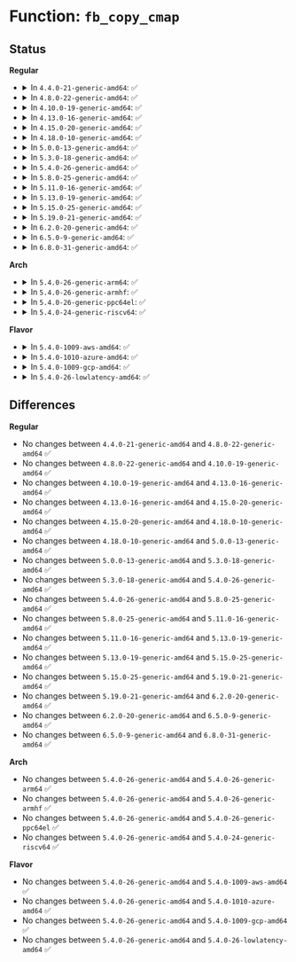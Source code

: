 # Function: <code>fb_copy_cmap</code>

## Status
<b>Regular</b>
<ul>
<li>
<details>
<summary>In <code>4.4.0-21-generic-amd64</code>: ✅</summary>

```c
int fb_copy_cmap(const struct fb_cmap * from, struct fb_cmap * to)
```

```json
{
  "name": "fb_copy_cmap",
  "collision_type": "Unique Global",
  "inline_type": "No",
  "funcs": [
    {
      "addr": 18446744071583500768,
      "name": "fb_copy_cmap",
      "external": true,
      "loc": "drivers/video/fbdev/core/fbcmap.c:164",
      "file": "drivers/video/fbdev/core/fbcmap.c",
      "inline": "seen, unknown",
      "caller_inline": [],
      "caller_func": [
        "drivers/video/console/fbcon.c:fbcon_set_palette",
        "drivers/video/fbdev/core/fbcmap.c:fb_set_cmap",
        "drivers/video/fbdev/core/fbcmap.c:fb_alloc_cmap_gfp"
      ]
    }
  ],
  "symbols": [
    {
      "addr": 18446744071583500768,
      "name": "fb_copy_cmap",
      "section": ".text",
      "bind": "STB_GLOBAL",
      "size": 233
    }
  ]
}
```
</details>
</li>
<li>
<details>
<summary>In <code>4.8.0-22-generic-amd64</code>: ✅</summary>

```c
int fb_copy_cmap(const struct fb_cmap * from, struct fb_cmap * to)
```

```json
{
  "name": "fb_copy_cmap",
  "collision_type": "Unique Global",
  "inline_type": "No",
  "funcs": [
    {
      "addr": 18446744071583821120,
      "name": "fb_copy_cmap",
      "external": true,
      "loc": "drivers/video/fbdev/core/fbcmap.c:164",
      "file": "drivers/video/fbdev/core/fbcmap.c",
      "inline": "seen, unknown",
      "caller_inline": [],
      "caller_func": [
        "drivers/video/console/fbcon.c:fbcon_set_palette",
        "drivers/video/fbdev/core/fbcmap.c:fb_set_cmap",
        "drivers/video/fbdev/core/fbcmap.c:fb_alloc_cmap_gfp"
      ]
    }
  ],
  "symbols": [
    {
      "addr": 18446744071583821120,
      "name": "fb_copy_cmap",
      "section": ".text",
      "bind": "STB_GLOBAL",
      "size": 227
    }
  ]
}
```
</details>
</li>
<li>
<details>
<summary>In <code>4.10.0-19-generic-amd64</code>: ✅</summary>

```c
int fb_copy_cmap(const struct fb_cmap * from, struct fb_cmap * to)
```

```json
{
  "name": "fb_copy_cmap",
  "collision_type": "Unique Global",
  "inline_type": "No",
  "funcs": [
    {
      "addr": 18446744071583960384,
      "name": "fb_copy_cmap",
      "external": true,
      "loc": "drivers/video/fbdev/core/fbcmap.c:164",
      "file": "drivers/video/fbdev/core/fbcmap.c",
      "inline": "seen, unknown",
      "caller_inline": [],
      "caller_func": [
        "drivers/video/console/fbcon.c:fbcon_set_palette",
        "drivers/video/fbdev/core/fbcmap.c:fb_set_cmap",
        "drivers/video/fbdev/core/fbcmap.c:fb_alloc_cmap_gfp"
      ]
    }
  ],
  "symbols": [
    {
      "addr": 18446744071583960384,
      "name": "fb_copy_cmap",
      "section": ".text",
      "bind": "STB_GLOBAL",
      "size": 227
    }
  ]
}
```
</details>
</li>
<li>
<details>
<summary>In <code>4.13.0-16-generic-amd64</code>: ✅</summary>

```c
int fb_copy_cmap(const struct fb_cmap * from, struct fb_cmap * to)
```

```json
{
  "name": "fb_copy_cmap",
  "collision_type": "Unique Global",
  "inline_type": "No",
  "funcs": [
    {
      "addr": 18446744071584008736,
      "name": "fb_copy_cmap",
      "external": true,
      "loc": "drivers/video/fbdev/core/fbcmap.c:164",
      "file": "drivers/video/fbdev/core/fbcmap.c",
      "inline": "seen, unknown",
      "caller_inline": [],
      "caller_func": [
        "drivers/video/console/fbcon.c:fbcon_set_palette",
        "drivers/video/fbdev/core/fbcmap.c:fb_set_cmap",
        "drivers/video/fbdev/core/fbcmap.c:fb_alloc_cmap_gfp",
        "drivers/video/fbdev/core/fbcmap.c:fb_alloc_cmap_gfp"
      ]
    }
  ],
  "symbols": [
    {
      "addr": 18446744071584008736,
      "name": "fb_copy_cmap",
      "section": ".text",
      "bind": "STB_GLOBAL",
      "size": 231
    }
  ]
}
```
</details>
</li>
<li>
<details>
<summary>In <code>4.15.0-20-generic-amd64</code>: ✅</summary>

```c
int fb_copy_cmap(const struct fb_cmap * from, struct fb_cmap * to)
```

```json
{
  "name": "fb_copy_cmap",
  "collision_type": "Unique Global",
  "inline_type": "No",
  "funcs": [
    {
      "addr": 18446744071584224672,
      "name": "fb_copy_cmap",
      "external": true,
      "loc": "drivers/video/fbdev/core/fbcmap.c:164",
      "file": "drivers/video/fbdev/core/fbcmap.c",
      "inline": "seen, unknown",
      "caller_inline": [],
      "caller_func": [
        "drivers/video/fbdev/core/fbcmap.c:fb_set_cmap",
        "drivers/video/fbdev/core/fbcmap.c:fb_alloc_cmap_gfp",
        "drivers/video/fbdev/core/fbcmap.c:fb_alloc_cmap_gfp",
        "drivers/video/fbdev/core/fbcon.c:fbcon_set_palette"
      ]
    }
  ],
  "symbols": [
    {
      "addr": 18446744071584224672,
      "name": "fb_copy_cmap",
      "section": ".text",
      "bind": "STB_GLOBAL",
      "size": 231
    }
  ]
}
```
</details>
</li>
<li>
<details>
<summary>In <code>4.18.0-10-generic-amd64</code>: ✅</summary>

```c
int fb_copy_cmap(const struct fb_cmap * from, struct fb_cmap * to)
```

```json
{
  "name": "fb_copy_cmap",
  "collision_type": "Unique Global",
  "inline_type": "No",
  "funcs": [
    {
      "addr": 18446744071584445008,
      "name": "fb_copy_cmap",
      "external": true,
      "loc": "drivers/video/fbdev/core/fbcmap.c:164",
      "file": "drivers/video/fbdev/core/fbcmap.c",
      "inline": "seen, unknown",
      "caller_inline": [],
      "caller_func": [
        "drivers/video/fbdev/core/fbcmap.c:fb_set_cmap",
        "drivers/video/fbdev/core/fbcmap.c:fb_alloc_cmap_gfp",
        "drivers/video/fbdev/core/fbcon.c:fbcon_set_palette"
      ]
    }
  ],
  "symbols": [
    {
      "addr": 18446744071584445008,
      "name": "fb_copy_cmap",
      "section": ".text",
      "bind": "STB_GLOBAL",
      "size": 231
    }
  ]
}
```
</details>
</li>
<li>
<details>
<summary>In <code>5.0.0-13-generic-amd64</code>: ✅</summary>

```c
int fb_copy_cmap(const struct fb_cmap * from, struct fb_cmap * to)
```

```json
{
  "name": "fb_copy_cmap",
  "collision_type": "Unique Global",
  "inline_type": "No",
  "funcs": [
    {
      "addr": 18446744071584541664,
      "name": "fb_copy_cmap",
      "external": true,
      "loc": "drivers/video/fbdev/core/fbcmap.c:164",
      "file": "drivers/video/fbdev/core/fbcmap.c",
      "inline": "seen, unknown",
      "caller_inline": [],
      "caller_func": [
        "drivers/video/fbdev/core/fbcmap.c:fb_set_cmap",
        "drivers/video/fbdev/core/fbcmap.c:fb_alloc_cmap_gfp",
        "drivers/video/fbdev/core/fbcon.c:fbcon_set_palette"
      ]
    }
  ],
  "symbols": [
    {
      "addr": 18446744071584541664,
      "name": "fb_copy_cmap",
      "section": ".text",
      "bind": "STB_GLOBAL",
      "size": 231
    }
  ]
}
```
</details>
</li>
<li>
<details>
<summary>In <code>5.3.0-18-generic-amd64</code>: ✅</summary>

```c
int fb_copy_cmap(const struct fb_cmap * from, struct fb_cmap * to)
```

```json
{
  "name": "fb_copy_cmap",
  "collision_type": "Unique Global",
  "inline_type": "No",
  "funcs": [
    {
      "addr": 18446744071584739568,
      "name": "fb_copy_cmap",
      "external": true,
      "loc": "drivers/video/fbdev/core/fbcmap.c:166",
      "file": "drivers/video/fbdev/core/fbcmap.c",
      "inline": "seen, unknown",
      "caller_inline": [],
      "caller_func": [
        "drivers/video/fbdev/core/fbcmap.c:fb_set_cmap",
        "drivers/video/fbdev/core/fbcmap.c:fb_alloc_cmap_gfp",
        "drivers/video/fbdev/core/fbcon.c:fbcon_set_palette"
      ]
    }
  ],
  "symbols": [
    {
      "addr": 18446744071584739568,
      "name": "fb_copy_cmap",
      "section": ".text",
      "bind": "STB_GLOBAL",
      "size": 235
    }
  ]
}
```
</details>
</li>
<li>
<details>
<summary>In <code>5.4.0-26-generic-amd64</code>: ✅</summary>

```c
int fb_copy_cmap(const struct fb_cmap * from, struct fb_cmap * to)
```

```json
{
  "name": "fb_copy_cmap",
  "collision_type": "Unique Global",
  "inline_type": "No",
  "funcs": [
    {
      "addr": 18446744071584874368,
      "name": "fb_copy_cmap",
      "external": true,
      "loc": "drivers/video/fbdev/core/fbcmap.c:166",
      "file": "drivers/video/fbdev/core/fbcmap.c",
      "inline": "seen, unknown",
      "caller_inline": [],
      "caller_func": [
        "drivers/video/fbdev/core/fbcmap.c:fb_set_cmap",
        "drivers/video/fbdev/core/fbcmap.c:fb_alloc_cmap_gfp",
        "drivers/video/fbdev/core/fbcon.c:fbcon_set_palette"
      ]
    }
  ],
  "symbols": [
    {
      "addr": 18446744071584874368,
      "name": "fb_copy_cmap",
      "section": ".text",
      "bind": "STB_GLOBAL",
      "size": 235
    }
  ]
}
```
</details>
</li>
<li>
<details>
<summary>In <code>5.8.0-25-generic-amd64</code>: ✅</summary>

```c
int fb_copy_cmap(const struct fb_cmap * from, struct fb_cmap * to)
```

```json
{
  "name": "fb_copy_cmap",
  "collision_type": "Unique Global",
  "inline_type": "No",
  "funcs": [
    {
      "addr": 18446744071585571216,
      "name": "fb_copy_cmap",
      "external": true,
      "loc": "drivers/video/fbdev/core/fbcmap.c:166",
      "file": "drivers/video/fbdev/core/fbcmap.c",
      "inline": "seen, unknown",
      "caller_inline": [],
      "caller_func": [
        "drivers/video/fbdev/core/fbcmap.c:fb_set_cmap",
        "drivers/video/fbdev/core/fbcmap.c:fb_alloc_cmap_gfp",
        "drivers/video/fbdev/core/fbcon.c:fbcon_set_palette"
      ]
    }
  ],
  "symbols": [
    {
      "addr": 18446744071585571216,
      "name": "fb_copy_cmap",
      "section": ".text",
      "bind": "STB_GLOBAL",
      "size": 226
    }
  ]
}
```
</details>
</li>
<li>
<details>
<summary>In <code>5.11.0-16-generic-amd64</code>: ✅</summary>

```c
int fb_copy_cmap(const struct fb_cmap * from, struct fb_cmap * to)
```

```json
{
  "name": "fb_copy_cmap",
  "collision_type": "Unique Global",
  "inline_type": "No",
  "funcs": [
    {
      "addr": 18446744071585704704,
      "name": "fb_copy_cmap",
      "external": true,
      "loc": "drivers/video/fbdev/core/fbcmap.c:166",
      "file": "drivers/video/fbdev/core/fbcmap.c",
      "inline": "seen, unknown",
      "caller_inline": [],
      "caller_func": [
        "drivers/video/fbdev/core/fbcmap.c:fb_set_cmap",
        "drivers/video/fbdev/core/fbcmap.c:fb_alloc_cmap_gfp",
        "drivers/video/fbdev/core/fbcon.c:fbcon_set_palette"
      ]
    }
  ],
  "symbols": [
    {
      "addr": 18446744071585704704,
      "name": "fb_copy_cmap",
      "section": ".text",
      "bind": "STB_GLOBAL",
      "size": 226
    }
  ]
}
```
</details>
</li>
<li>
<details>
<summary>In <code>5.13.0-19-generic-amd64</code>: ✅</summary>

```c
int fb_copy_cmap(const struct fb_cmap * from, struct fb_cmap * to)
```

```json
{
  "name": "fb_copy_cmap",
  "collision_type": "Unique Global",
  "inline_type": "No",
  "funcs": [
    {
      "addr": 18446744071585585152,
      "name": "fb_copy_cmap",
      "external": true,
      "loc": "drivers/video/fbdev/core/fbcmap.c:166",
      "file": "drivers/video/fbdev/core/fbcmap.c",
      "inline": "seen, unknown",
      "caller_inline": [],
      "caller_func": [
        "drivers/video/fbdev/core/fbcmap.c:fb_set_cmap",
        "drivers/video/fbdev/core/fbcmap.c:fb_alloc_cmap_gfp",
        "drivers/video/fbdev/core/fbcon.c:fbcon_set_palette"
      ]
    }
  ],
  "symbols": [
    {
      "addr": 18446744071585585152,
      "name": "fb_copy_cmap",
      "section": ".text",
      "bind": "STB_GLOBAL",
      "size": 223
    }
  ]
}
```
</details>
</li>
<li>
<details>
<summary>In <code>5.15.0-25-generic-amd64</code>: ✅</summary>

```c
int fb_copy_cmap(const struct fb_cmap * from, struct fb_cmap * to)
```

```json
{
  "name": "fb_copy_cmap",
  "collision_type": "Unique Global",
  "inline_type": "No",
  "funcs": [
    {
      "addr": 18446744071586059984,
      "name": "fb_copy_cmap",
      "external": true,
      "loc": "drivers/video/fbdev/core/fbcmap.c:166",
      "file": "drivers/video/fbdev/core/fbcmap.c",
      "inline": "seen, unknown",
      "caller_inline": [],
      "caller_func": [
        "drivers/video/fbdev/core/fbcmap.c:fb_set_cmap",
        "drivers/video/fbdev/core/fbcmap.c:fb_alloc_cmap_gfp",
        "drivers/video/fbdev/core/fbcon.c:fbcon_set_palette"
      ]
    }
  ],
  "symbols": [
    {
      "addr": 18446744071586059984,
      "name": "fb_copy_cmap",
      "section": ".text",
      "bind": "STB_GLOBAL",
      "size": 223
    }
  ]
}
```
</details>
</li>
<li>
<details>
<summary>In <code>5.19.0-21-generic-amd64</code>: ✅</summary>

```c
int fb_copy_cmap(const struct fb_cmap * from, struct fb_cmap * to)
```

```json
{
  "name": "fb_copy_cmap",
  "collision_type": "Unique Global",
  "inline_type": "No",
  "funcs": [
    {
      "addr": 18446744071587281072,
      "name": "fb_copy_cmap",
      "external": true,
      "loc": "drivers/video/fbdev/core/fbcmap.c:166",
      "file": "drivers/video/fbdev/core/fbcmap.c",
      "inline": "seen, unknown",
      "caller_inline": [],
      "caller_func": [
        "drivers/video/fbdev/core/fbcmap.c:fb_set_cmap",
        "drivers/video/fbdev/core/fbcmap.c:fb_alloc_cmap_gfp",
        "drivers/video/fbdev/core/fbcon.c:fbcon_set_palette"
      ]
    }
  ],
  "symbols": [
    {
      "addr": 18446744071587281072,
      "name": "fb_copy_cmap",
      "section": ".text",
      "bind": "STB_GLOBAL",
      "size": 228
    }
  ]
}
```
</details>
</li>
<li>
<details>
<summary>In <code>6.2.0-20-generic-amd64</code>: ✅</summary>

```c
int fb_copy_cmap(const struct fb_cmap * from, struct fb_cmap * to)
```

```json
{
  "name": "fb_copy_cmap",
  "collision_type": "Unique Global",
  "inline_type": "No",
  "funcs": [
    {
      "addr": 18446744071588520416,
      "name": "fb_copy_cmap",
      "external": true,
      "loc": "drivers/video/fbdev/core/fbcmap.c:166",
      "file": "drivers/video/fbdev/core/fbcmap.c",
      "inline": "seen, unknown",
      "caller_inline": [],
      "caller_func": [
        "drivers/video/fbdev/core/fbcmap.c:fb_set_cmap",
        "drivers/video/fbdev/core/fbcmap.c:fb_alloc_cmap_gfp",
        "drivers/video/fbdev/core/fbcon.c:fbcon_set_palette"
      ]
    }
  ],
  "symbols": [
    {
      "addr": 18446744071588520416,
      "name": "fb_copy_cmap",
      "section": ".text",
      "bind": "STB_GLOBAL",
      "size": 228
    }
  ]
}
```
</details>
</li>
<li>
<details>
<summary>In <code>6.5.0-9-generic-amd64</code>: ✅</summary>

```c
int fb_copy_cmap(const struct fb_cmap * from, struct fb_cmap * to)
```

```json
{
  "name": "fb_copy_cmap",
  "collision_type": "Unique Global",
  "inline_type": "No",
  "funcs": [
    {
      "addr": 18446744071588798992,
      "name": "fb_copy_cmap",
      "external": true,
      "loc": "drivers/video/fbdev/core/fbcmap.c:166",
      "file": "drivers/video/fbdev/core/fbcmap.c",
      "inline": "seen, unknown",
      "caller_inline": [],
      "caller_func": [
        "drivers/video/fbdev/core/fbcmap.c:fb_set_cmap",
        "drivers/video/fbdev/core/fbcmap.c:fb_alloc_cmap_gfp",
        "drivers/video/fbdev/core/fbcon.c:fbcon_set_palette"
      ]
    }
  ],
  "symbols": [
    {
      "addr": 18446744071588798992,
      "name": "fb_copy_cmap",
      "section": ".text",
      "bind": "STB_GLOBAL",
      "size": 228
    }
  ]
}
```
</details>
</li>
<li>
<details>
<summary>In <code>6.8.0-31-generic-amd64</code>: ✅</summary>

```c
int fb_copy_cmap(const struct fb_cmap * from, struct fb_cmap * to)
```

```json
{
  "name": "fb_copy_cmap",
  "collision_type": "Unique Global",
  "inline_type": "No",
  "funcs": [
    {
      "addr": 18446744071589088224,
      "name": "fb_copy_cmap",
      "external": true,
      "loc": "drivers/video/fbdev/core/fbcmap.c:166",
      "file": "drivers/video/fbdev/core/fbcmap.c",
      "inline": "seen, unknown",
      "caller_inline": [],
      "caller_func": [
        "drivers/video/fbdev/core/fbcmap.c:fb_set_cmap",
        "drivers/video/fbdev/core/fbcmap.c:fb_alloc_cmap_gfp",
        "drivers/video/fbdev/core/fbcon.c:fbcon_set_palette"
      ]
    }
  ],
  "symbols": [
    {
      "addr": 18446744071589088224,
      "name": "fb_copy_cmap",
      "section": ".text",
      "bind": "STB_GLOBAL",
      "size": 228
    }
  ]
}
```
</details>
</li>
</ul>
<b>Arch</b>
<ul>
<li>
<details>
<summary>In <code>5.4.0-26-generic-arm64</code>: ✅</summary>

```c
int fb_copy_cmap(const struct fb_cmap * from, struct fb_cmap * to)
```

```json
{
  "name": "fb_copy_cmap",
  "collision_type": "Unique Global",
  "inline_type": "No",
  "funcs": [
    {
      "addr": 18446603336497269128,
      "name": "fb_copy_cmap",
      "external": true,
      "loc": "drivers/video/fbdev/core/fbcmap.c:166",
      "file": "drivers/video/fbdev/core/fbcmap.c",
      "inline": "seen, unknown",
      "caller_inline": [],
      "caller_func": [
        "drivers/video/fbdev/core/fbcmap.c:fb_set_cmap",
        "drivers/video/fbdev/core/fbcmap.c:fb_alloc_cmap_gfp",
        "drivers/video/fbdev/core/fbcon.c:fbcon_set_palette"
      ]
    }
  ],
  "symbols": [
    {
      "addr": 18446603336497269128,
      "name": "fb_copy_cmap",
      "section": ".text",
      "bind": "STB_GLOBAL",
      "size": 268
    }
  ]
}
```
</details>
</li>
<li>
<details>
<summary>In <code>5.4.0-26-generic-armhf</code>: ✅</summary>

```c
int fb_copy_cmap(const struct fb_cmap * from, struct fb_cmap * to)
```

```json
{
  "name": "fb_copy_cmap",
  "collision_type": "Unique Global",
  "inline_type": "No",
  "funcs": [
    {
      "addr": 3230447012,
      "name": "fb_copy_cmap",
      "external": true,
      "loc": "drivers/video/fbdev/core/fbcmap.c:166",
      "file": "drivers/video/fbdev/core/fbcmap.c",
      "inline": "seen, unknown",
      "caller_inline": [],
      "caller_func": [
        "drivers/video/fbdev/core/fbcmap.c:fb_set_cmap",
        "drivers/video/fbdev/core/fbcmap.c:fb_alloc_cmap_gfp",
        "drivers/video/fbdev/core/fbcmap.c:fb_alloc_cmap_gfp",
        "drivers/video/fbdev/core/fbcon.c:fbcon_set_palette"
      ]
    }
  ],
  "symbols": [
    {
      "addr": 3230447012,
      "name": "fb_copy_cmap",
      "section": ".text",
      "bind": "STB_GLOBAL",
      "size": 244
    }
  ]
}
```
</details>
</li>
<li>
<details>
<summary>In <code>5.4.0-26-generic-ppc64el</code>: ✅</summary>

```c
int fb_copy_cmap(const struct fb_cmap * from, struct fb_cmap * to)
```

```json
{
  "name": "fb_copy_cmap",
  "collision_type": "Unique Global",
  "inline_type": "No",
  "funcs": [
    {
      "addr": 13835058055291247456,
      "name": "fb_copy_cmap",
      "external": true,
      "loc": "drivers/video/fbdev/core/fbcmap.c:166",
      "file": "drivers/video/fbdev/core/fbcmap.c",
      "inline": "seen, unknown",
      "caller_inline": [],
      "caller_func": [
        "drivers/video/fbdev/core/fbcmap.c:fb_set_cmap",
        "drivers/video/fbdev/core/fbcmap.c:fb_alloc_cmap_gfp",
        "drivers/video/fbdev/core/fbcon.c:fbcon_set_palette"
      ]
    }
  ],
  "symbols": [
    {
      "addr": 13835058055291247456,
      "name": "fb_copy_cmap",
      "section": ".text",
      "bind": "STB_GLOBAL",
      "size": 424
    }
  ]
}
```
</details>
</li>
<li>
<details>
<summary>In <code>5.4.0-24-generic-riscv64</code>: ✅</summary>

```c
int fb_copy_cmap(const struct fb_cmap * from, struct fb_cmap * to)
```

```json
{
  "name": "fb_copy_cmap",
  "collision_type": "Unique Global",
  "inline_type": "No",
  "funcs": [
    {
      "addr": 18446743936275804764,
      "name": "fb_copy_cmap",
      "external": true,
      "loc": "drivers/video/fbdev/core/fbcmap.c:166",
      "file": "drivers/video/fbdev/core/fbcmap.c",
      "inline": "seen, unknown",
      "caller_inline": [],
      "caller_func": [
        "drivers/video/fbdev/core/fbcmap.c:fb_set_cmap",
        "drivers/video/fbdev/core/fbcmap.c:fb_alloc_cmap_gfp",
        "drivers/video/fbdev/core/fbcon.c:fbcon_set_palette"
      ]
    }
  ],
  "symbols": [
    {
      "addr": 18446743936275804764,
      "name": "fb_copy_cmap",
      "section": ".text",
      "bind": "STB_GLOBAL",
      "size": 238
    }
  ]
}
```
</details>
</li>
</ul>
<b>Flavor</b>
<ul>
<li>
<details>
<summary>In <code>5.4.0-1009-aws-amd64</code>: ✅</summary>

```c
int fb_copy_cmap(const struct fb_cmap * from, struct fb_cmap * to)
```

```json
{
  "name": "fb_copy_cmap",
  "collision_type": "Unique Global",
  "inline_type": "No",
  "funcs": [
    {
      "addr": 18446744071584825552,
      "name": "fb_copy_cmap",
      "external": true,
      "loc": "drivers/video/fbdev/core/fbcmap.c:166",
      "file": "drivers/video/fbdev/core/fbcmap.c",
      "inline": "seen, unknown",
      "caller_inline": [],
      "caller_func": [
        "drivers/video/fbdev/core/fbcmap.c:fb_set_cmap",
        "drivers/video/fbdev/core/fbcmap.c:fb_alloc_cmap_gfp",
        "drivers/video/fbdev/core/fbcon.c:fbcon_set_palette"
      ]
    }
  ],
  "symbols": [
    {
      "addr": 18446744071584825552,
      "name": "fb_copy_cmap",
      "section": ".text",
      "bind": "STB_GLOBAL",
      "size": 235
    }
  ]
}
```
</details>
</li>
<li>
<details>
<summary>In <code>5.4.0-1010-azure-amd64</code>: ✅</summary>

```c
int fb_copy_cmap(const struct fb_cmap * from, struct fb_cmap * to)
```

```json
{
  "name": "fb_copy_cmap",
  "collision_type": "Unique Global",
  "inline_type": "No",
  "funcs": [
    {
      "addr": 18446744071584756080,
      "name": "fb_copy_cmap",
      "external": true,
      "loc": "drivers/video/fbdev/core/fbcmap.c:166",
      "file": "drivers/video/fbdev/core/fbcmap.c",
      "inline": "seen, unknown",
      "caller_inline": [],
      "caller_func": [
        "drivers/video/fbdev/core/fbcmap.c:fb_set_cmap",
        "drivers/video/fbdev/core/fbcmap.c:fb_alloc_cmap_gfp",
        "drivers/video/fbdev/core/fbcon.c:fbcon_set_palette"
      ]
    }
  ],
  "symbols": [
    {
      "addr": 18446744071584756080,
      "name": "fb_copy_cmap",
      "section": ".text",
      "bind": "STB_GLOBAL",
      "size": 235
    }
  ]
}
```
</details>
</li>
<li>
<details>
<summary>In <code>5.4.0-1009-gcp-amd64</code>: ✅</summary>

```c
int fb_copy_cmap(const struct fb_cmap * from, struct fb_cmap * to)
```

```json
{
  "name": "fb_copy_cmap",
  "collision_type": "Unique Global",
  "inline_type": "No",
  "funcs": [
    {
      "addr": 18446744071584826976,
      "name": "fb_copy_cmap",
      "external": true,
      "loc": "drivers/video/fbdev/core/fbcmap.c:166",
      "file": "drivers/video/fbdev/core/fbcmap.c",
      "inline": "seen, unknown",
      "caller_inline": [],
      "caller_func": [
        "drivers/video/fbdev/core/fbcmap.c:fb_set_cmap",
        "drivers/video/fbdev/core/fbcmap.c:fb_alloc_cmap_gfp",
        "drivers/video/fbdev/core/fbcon.c:fbcon_set_palette"
      ]
    }
  ],
  "symbols": [
    {
      "addr": 18446744071584826976,
      "name": "fb_copy_cmap",
      "section": ".text",
      "bind": "STB_GLOBAL",
      "size": 235
    }
  ]
}
```
</details>
</li>
<li>
<details>
<summary>In <code>5.4.0-26-lowlatency-amd64</code>: ✅</summary>

```c
int fb_copy_cmap(const struct fb_cmap * from, struct fb_cmap * to)
```

```json
{
  "name": "fb_copy_cmap",
  "collision_type": "Unique Global",
  "inline_type": "No",
  "funcs": [
    {
      "addr": 18446744071584932048,
      "name": "fb_copy_cmap",
      "external": true,
      "loc": "drivers/video/fbdev/core/fbcmap.c:166",
      "file": "drivers/video/fbdev/core/fbcmap.c",
      "inline": "seen, unknown",
      "caller_inline": [],
      "caller_func": [
        "drivers/video/fbdev/core/fbcmap.c:fb_set_cmap",
        "drivers/video/fbdev/core/fbcmap.c:fb_alloc_cmap_gfp",
        "drivers/video/fbdev/core/fbcon.c:fbcon_set_palette"
      ]
    }
  ],
  "symbols": [
    {
      "addr": 18446744071584932048,
      "name": "fb_copy_cmap",
      "section": ".text",
      "bind": "STB_GLOBAL",
      "size": 235
    }
  ]
}
```
</details>
</li>
</ul>

## Differences
<b>Regular</b>
<ul>
<li>
No changes between <code>4.4.0-21-generic-amd64</code> and <code>4.8.0-22-generic-amd64</code> ✅
</li>
<li>
No changes between <code>4.8.0-22-generic-amd64</code> and <code>4.10.0-19-generic-amd64</code> ✅
</li>
<li>
No changes between <code>4.10.0-19-generic-amd64</code> and <code>4.13.0-16-generic-amd64</code> ✅
</li>
<li>
No changes between <code>4.13.0-16-generic-amd64</code> and <code>4.15.0-20-generic-amd64</code> ✅
</li>
<li>
No changes between <code>4.15.0-20-generic-amd64</code> and <code>4.18.0-10-generic-amd64</code> ✅
</li>
<li>
No changes between <code>4.18.0-10-generic-amd64</code> and <code>5.0.0-13-generic-amd64</code> ✅
</li>
<li>
No changes between <code>5.0.0-13-generic-amd64</code> and <code>5.3.0-18-generic-amd64</code> ✅
</li>
<li>
No changes between <code>5.3.0-18-generic-amd64</code> and <code>5.4.0-26-generic-amd64</code> ✅
</li>
<li>
No changes between <code>5.4.0-26-generic-amd64</code> and <code>5.8.0-25-generic-amd64</code> ✅
</li>
<li>
No changes between <code>5.8.0-25-generic-amd64</code> and <code>5.11.0-16-generic-amd64</code> ✅
</li>
<li>
No changes between <code>5.11.0-16-generic-amd64</code> and <code>5.13.0-19-generic-amd64</code> ✅
</li>
<li>
No changes between <code>5.13.0-19-generic-amd64</code> and <code>5.15.0-25-generic-amd64</code> ✅
</li>
<li>
No changes between <code>5.15.0-25-generic-amd64</code> and <code>5.19.0-21-generic-amd64</code> ✅
</li>
<li>
No changes between <code>5.19.0-21-generic-amd64</code> and <code>6.2.0-20-generic-amd64</code> ✅
</li>
<li>
No changes between <code>6.2.0-20-generic-amd64</code> and <code>6.5.0-9-generic-amd64</code> ✅
</li>
<li>
No changes between <code>6.5.0-9-generic-amd64</code> and <code>6.8.0-31-generic-amd64</code> ✅
</li>
</ul>
<b>Arch</b>
<ul>
<li>
No changes between <code>5.4.0-26-generic-amd64</code> and <code>5.4.0-26-generic-arm64</code> ✅
</li>
<li>
No changes between <code>5.4.0-26-generic-amd64</code> and <code>5.4.0-26-generic-armhf</code> ✅
</li>
<li>
No changes between <code>5.4.0-26-generic-amd64</code> and <code>5.4.0-26-generic-ppc64el</code> ✅
</li>
<li>
No changes between <code>5.4.0-26-generic-amd64</code> and <code>5.4.0-24-generic-riscv64</code> ✅
</li>
</ul>
<b>Flavor</b>
<ul>
<li>
No changes between <code>5.4.0-26-generic-amd64</code> and <code>5.4.0-1009-aws-amd64</code> ✅
</li>
<li>
No changes between <code>5.4.0-26-generic-amd64</code> and <code>5.4.0-1010-azure-amd64</code> ✅
</li>
<li>
No changes between <code>5.4.0-26-generic-amd64</code> and <code>5.4.0-1009-gcp-amd64</code> ✅
</li>
<li>
No changes between <code>5.4.0-26-generic-amd64</code> and <code>5.4.0-26-lowlatency-amd64</code> ✅
</li>
</ul>
